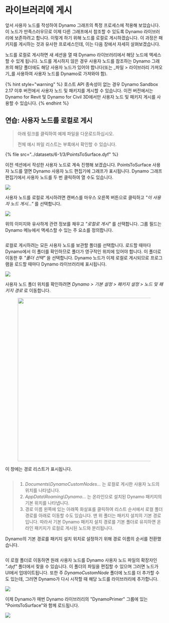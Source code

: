 # 라이브러리에 게시

앞서 사용자 노드를 작성하여 Dynamo 그래프의 특정 프로세스에 적용해 보았습니다. 이 노드가 만족스러우므로 이제 다른 그래프에서 참조할 수 있도록 Dynamo 라이브러리에 보존하려고 합니다. 이렇게 하기 위해 노드를 로컬로 게시하겠습니다. 이 과정은 패키지를 게시하는 것과 유사한 프로세스인데, 이는 다음 장에서 자세히 살펴보겠습니다.

노드를 로컬로 게시하면 새 세션을 열 때 Dynamo 라이브러리에서 해당 노드에 액세스할 수 있게 됩니다. 노드를 게시하지 않은 경우 사용자 노드를 참조하는 Dynamo 그래프의 해당 폴더에도 해당 사용자 노드가 있어야 합니다(또는 _파일 > 라이브러리 가져오기_를 사용하여 사용자 노드를 Dynamo로 가져와야 함).

{% hint style="warning" %} 호스트 API 종속성이 없는 경우 Dynamo Sandbox 2.17 이후 버전에서 사용자 노드 및 패키지를 게시할 수 있습니다. 이전 버전에서는 Dynamo for Revit 및 Dynamo for Civil 3D에서만 사용자 노드 및 패키지 게시를 사용할 수 있습니다. {% endhint %}

## 연습: 사용자 노드를 로컬로 게시

> 아래 링크를 클릭하여 예제 파일을 다운로드하십시오.
>
> 전체 예시 파일 리스트는 부록에서 확인할 수 있습니다.

{% file src="../datasets/6-1/3/PointsToSurface.dyf" %}

이전 섹션에서 작성한 사용자 노드로 계속 진행해 보겠습니다. PointsToSurface 사용자 노드를 열면 Dynamo 사용자 노드 편집기에 그래프가 표시됩니다. Dynamo 그래프 편집기에서 사용자 노드를 두 번 클릭하여 열 수도 있습니다.

![](../images/6-1/3/publishcustomnodelocally01.jpg)

사용자 노드를 로컬로 게시하려면 캔버스를 마우스 오른쪽 버튼으로 클릭하고 _"이 사용자 노드 게시..."_ 를 선택합니다.

![](../images/6-1/3/publishcustomnodeexercise-02.jpg)

위의 이미지와 유사하게 관련 정보를 채우고 _"로컬로 게시"_ 를 선택합니다. 그룹 필드는 Dynamo 메뉴에서 액세스할 수 있는 주 요소를 정의합니다.

<figure><img src="../../.gitbook/assets/publish_a_package.png" alt=""><figcaption></figcaption></figure>

로컬로 게시하려는 모든 사용자 노드를 보관할 폴더를 선택합니다. 로드할 때마다 Dynamo에서 이 폴더를 확인하므로 폴더가 영구적인 위치에 있어야 합니다. 이 폴더로 이동한 후 _"폴더 선택"_ 을 선택합니다. Dynamo 노드가 이제 로컬로 게시되므로 프로그램을 로드할 때마다 Dynamo 라이브러리에 표시됩니다.

![](../images/6-1/3/publishcustomnodeexercise-04.jpg)

사용자 노드 폴더 위치를 확인하려면 _Dynamo > 기본 설정 > 패키지 설정 > 노드 및 패키지 경로_ 로 이동합니다.

<figure><img src="../../.gitbook/assets/settings.png" alt="" width="520"><figcaption></figcaption></figure>

이 창에는 경로 리스트가 표시됩니다.

<figure><img src="../../.gitbook/assets/package-locations.png" alt=""><figcaption></figcaption></figure>

> 1. _Documents\\DynamoCustomNodes..._ 는 로컬로 게시한 사용자 노드의 위치를 나타냅니다.
> 2. _AppData\\Roaming\\Dynamo..._ 는 온라인으로 설치된 Dynamo 패키지의 기본 위치를 나타냅니다.
> 3. 경로 이름 왼쪽에 있는 아래쪽 화살표를 클릭하여 리스트 순서에서 로컬 폴더 경로를 아래로 이동할 수도 있습니다. 맨 위 폴더는 패키지 설치의 기본 경로입니다. 따라서 기본 Dynamo 패키지 설치 경로를 기본 폴더로 유지하면 온라인 패키지가 로컬로 게시된 노드와 분리됩니다.

Dynamo의 기본 경로를 패키지 설치 위치로 설정하기 위해 경로 이름의 순서를 전환했습니다.

<figure><img src="../../.gitbook/assets/updated-package-locations.png" alt=""><figcaption></figcaption></figure>

이 로컬 폴더로 이동하면 원래 사용자 노드를 Dynamo 사용자 노드 파일의 확장자인 _".dyf"_ 폴더에서 찾을 수 있습니다. 이 폴더의 파일을 편집할 수 있으며 그러면 노드가 UI에서 업데이트됩니다. 또한 주 _DynamoCustomNode_ 폴더에 노드를 더 추가할 수도 있는데, 그러면 Dynamo가 다시 시작할 때 해당 노드를 라이브러리에 추가합니다.

![](../images/6-1/3/publishcustomnodeexercise-08.jpg)

이제 Dynamo가 매번 Dynamo 라이브러리의 "DynamoPrimer" 그룹에 있는 "PointsToSurface"와 함께 로드됩니다.

![](../images/6-1/3/publishcustomnodeexercise-09.jpg)

